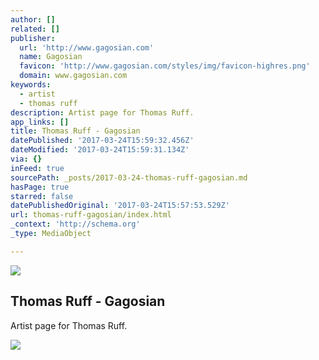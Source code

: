 ```yaml
---
author: []
related: []
publisher:
  url: 'http://www.gagosian.com'
  name: Gagosian
  favicon: 'http://www.gagosian.com/styles/img/favicon-highres.png'
  domain: www.gagosian.com
keywords:
  - artist
  - thomas ruff
description: Artist page for Thomas Ruff.
app_links: []
title: Thomas Ruff - Gagosian
datePublished: '2017-03-24T15:59:32.456Z'
dateModified: '2017-03-24T15:59:31.134Z'
via: {}
inFeed: true
sourcePath: _posts/2017-03-24-thomas-ruff-gagosian.md
hasPage: true
starred: false
datePublishedOriginal: '2017-03-24T15:57:53.529Z'
url: thomas-ruff-gagosian/index.html
_context: 'http://schema.org'
_type: MediaObject

---
```

<article style=""><img src="https://imgflo.herokuapp.com/graph/2b2431f8e7ba7b0/d2c9538b5ce8684a0a885c980c7957ec/noop.jpg?input=http%3A%2F%2Fwww.gagosian.com%2F__data%2F97262f302ec08c1134bffc3f17de78bc.jpg" /><h1>Thomas Ruff - Gagosian</h1><p>Artist page for Thomas Ruff.</p></article>

![](https://the-grid-user-content.s3-us-west-2.amazonaws.com/4a614efc-625e-4cfc-b101-d3af301d46d8.jpg)